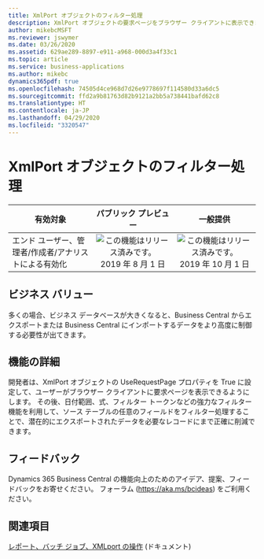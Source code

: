 ```yaml
---
title: XmlPort オブジェクトのフィルター処理
description: XmlPort オブジェクトの要求ページをブラウザー クライアントに表示できます。
author: mikebcMSFT
ms.reviewer: jswymer
ms.date: 03/26/2020
ms.assetid: 629ae289-8897-e911-a968-000d3a4f33c1
ms.topic: article
ms.service: business-applications
ms.author: mikebc
dynamics365pdf: true
ms.openlocfilehash: 74505d4ce968d7d26e9778697f114580d33a6dc5
ms.sourcegitcommit: ffd2a9b81763d82b9121a2bb5a738441bafd62c8
ms.translationtype: HT
ms.contentlocale: ja-JP
ms.lasthandoff: 04/29/2020
ms.locfileid: "3320547"
---
```

# <a name="filtering-xmlport-objects"></a>XmlPort オブジェクトのフィルター処理


| 有効対象    |  パブリック プレビュー | 一般提供 | 
| ---------- | :----------: |:----------: |
|エンド ユーザー、管理者/作成者/アナリストによる有効化|![この機能はリリース済みです。](/dynamics365-release-plan/media/green-checkmark.png "この機能はリリース済みです。") 2019 年 8 月 1 日| ![この機能はリリース済みです。](/dynamics365-release-plan/media/green-checkmark.png "この機能はリリース済みです。") 2019 年 10 月 1 日|


## <a name="business-value"></a>ビジネス バリュー
<!-- bv start -->
多くの場合、ビジネス データベースが大きくなると、Business Central からエクスポートまたは Business Central にインポートするデータをより高度に制御する必要性が出てきます。
<!-- bv end -->



## <a name="feature-details"></a>機能の詳細
<!--feature detail start -->
開発者は、XmlPort オブジェクトの UseRequestPage プロパティを True に設定して、ユーザーがブラウザー クライアントに要求ページを表示できるようにします。 その後、日付範囲、式、フィルター トークンなどの強力なフィルター機能を利用して、ソース テーブルの任意のフィールドをフィルター処理することで、潜在的にエクスポートされたデータを必要なレコードにまで正確に削減できます。
<!--feature detail end -->






## <a name="tell-us-what-you-think"></a>フィードバック
Dynamics 365 Business Central の機能向上のためのアイデア、提案、フィードバックをお寄せください。 フォーラム (https://aka.ms/bcideas) をご利用ください。




## <a name="see-also"></a>関連項目

<!--docs start-->
[レポート、バッチ ジョブ、XMLport の操作](https://docs.microsoft.com/dynamics365/business-central/ui-work-report) (ドキュメント)
<!--docs end-->
